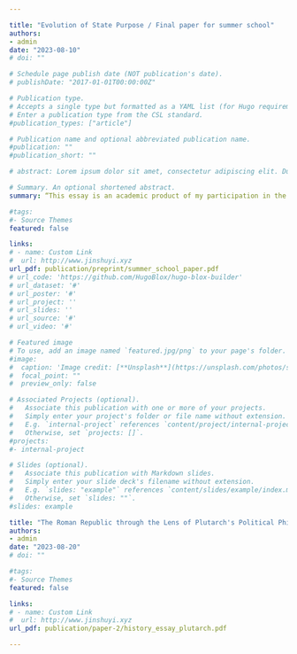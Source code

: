 ```yaml
---

title: "Evolution of State Purpose / Final paper for summer school"
authors:
- admin
date: "2023-08-10"
# doi: ""

# Schedule page publish date (NOT publication's date).
# publishDate: "2017-01-01T00:00:00Z"

# Publication type.
# Accepts a single type but formatted as a YAML list (for Hugo requirements).
# Enter a publication type from the CSL standard.
#publication_types: ["article"]

# Publication name and optional abbreviated publication name.
#publication: ""
#publication_short: ""

# abstract: Lorem ipsum dolor sit amet, consectetur adipiscing elit. Duis posuere tellus ac convallis placerat. Proin tincidunt magna sed ex sollicitudin condimentum. Sed ac faucibus dolor, scelerisque sollicitudin nisi. Cras purus urna, suscipit quis sapien eu, pulvinar tempor diam. Quisque risus orci, mollis id ante sit amet, gravida egestas nisl. Sed ac tempus magna. Proin in dui enim. Donec condimentum, sem id dapibus fringilla, tellus enim condimentum arcu, nec volutpat est felis vel metus. Vestibulum sit amet erat at nulla eleifend gravida.

# Summary. An optional shortened abstract.
summary: “This essay is an academic product of my participation in the History Club during 10th and 11th grade. It stems from our in-depth discussions about the ancient Roman political system. Through studying Plutarch's works, we explored the political structure of the Roman Republic, its challenges, and the factors that led to its collapse. This paper not only summarizes our collective insights but also reflects my personal thoughts on the connections between ancient political ideas and modern political systems.”

#tags:
#- Source Themes
featured: false

links:
# - name: Custom Link
#  url: http://www.jinshuyi.xyz
url_pdf: publication/preprint/summer_school_paper.pdf
# url_code: 'https://github.com/HugoBlox/hugo-blox-builder'
# url_dataset: '#'
# url_poster: '#'
# url_project: ''
# url_slides: ''
# url_source: '#'
# url_video: '#'

# Featured image
# To use, add an image named `featured.jpg/png` to your page's folder. 
#image:
#  caption: 'Image credit: [**Unsplash**](https://unsplash.com/photos/s9CC2SKySJM)'
#  focal_point: ""
#  preview_only: false

# Associated Projects (optional).
#   Associate this publication with one or more of your projects.
#   Simply enter your project's folder or file name without extension.
#   E.g. `internal-project` references `content/project/internal-project/index.md`.
#   Otherwise, set `projects: []`.
#projects:
#- internal-project

# Slides (optional).
#   Associate this publication with Markdown slides.
#   Simply enter your slide deck's filename without extension.
#   E.g. `slides: "example"` references `content/slides/example/index.md`.
#   Otherwise, set `slides: ""`.
#slides: example

title: "The Roman Republic through the Lens of Plutarch's Political Philosophy: Imbalance, Collapse, and Legacy of Order / in Chinese"
authors:
- admin
date: "2023-08-20"
# doi: ""

#tags:
#- Source Themes
featured: false

links:
# - name: Custom Link
#  url: http://www.jinshuyi.xyz
url_pdf: publication/paper-2/history_essay_plutarch.pdf

---
```

